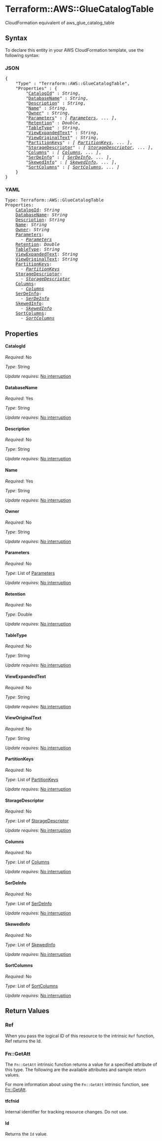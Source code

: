 # Terraform::AWS::GlueCatalogTable

CloudFormation equivalent of aws_glue_catalog_table

## Syntax

To declare this entity in your AWS CloudFormation template, use the following syntax:

### JSON

<pre>
{
    "Type" : "Terraform::AWS::GlueCatalogTable",
    "Properties" : {
        "<a href="#catalogid" title="CatalogId">CatalogId</a>" : <i>String</i>,
        "<a href="#databasename" title="DatabaseName">DatabaseName</a>" : <i>String</i>,
        "<a href="#description" title="Description">Description</a>" : <i>String</i>,
        "<a href="#name" title="Name">Name</a>" : <i>String</i>,
        "<a href="#owner" title="Owner">Owner</a>" : <i>String</i>,
        "<a href="#parameters" title="Parameters">Parameters</a>" : <i>[ <a href="parameters.md">Parameters</a>, ... ]</i>,
        "<a href="#retention" title="Retention">Retention</a>" : <i>Double</i>,
        "<a href="#tabletype" title="TableType">TableType</a>" : <i>String</i>,
        "<a href="#viewexpandedtext" title="ViewExpandedText">ViewExpandedText</a>" : <i>String</i>,
        "<a href="#vieworiginaltext" title="ViewOriginalText">ViewOriginalText</a>" : <i>String</i>,
        "<a href="#partitionkeys" title="PartitionKeys">PartitionKeys</a>" : <i>[ <a href="partitionkeys.md">PartitionKeys</a>, ... ]</i>,
        "<a href="#storagedescriptor" title="StorageDescriptor">StorageDescriptor</a>" : <i>[ <a href="storagedescriptor.md">StorageDescriptor</a>, ... ]</i>,
        "<a href="#columns" title="Columns">Columns</a>" : <i>[ <a href="columns.md">Columns</a>, ... ]</i>,
        "<a href="#serdeinfo" title="SerDeInfo">SerDeInfo</a>" : <i>[ <a href="serdeinfo.md">SerDeInfo</a>, ... ]</i>,
        "<a href="#skewedinfo" title="SkewedInfo">SkewedInfo</a>" : <i>[ <a href="skewedinfo.md">SkewedInfo</a>, ... ]</i>,
        "<a href="#sortcolumns" title="SortColumns">SortColumns</a>" : <i>[ <a href="sortcolumns.md">SortColumns</a>, ... ]</i>
    }
}
</pre>

### YAML

<pre>
Type: Terraform::AWS::GlueCatalogTable
Properties:
    <a href="#catalogid" title="CatalogId">CatalogId</a>: <i>String</i>
    <a href="#databasename" title="DatabaseName">DatabaseName</a>: <i>String</i>
    <a href="#description" title="Description">Description</a>: <i>String</i>
    <a href="#name" title="Name">Name</a>: <i>String</i>
    <a href="#owner" title="Owner">Owner</a>: <i>String</i>
    <a href="#parameters" title="Parameters">Parameters</a>: <i>
      - <a href="parameters.md">Parameters</a></i>
    <a href="#retention" title="Retention">Retention</a>: <i>Double</i>
    <a href="#tabletype" title="TableType">TableType</a>: <i>String</i>
    <a href="#viewexpandedtext" title="ViewExpandedText">ViewExpandedText</a>: <i>String</i>
    <a href="#vieworiginaltext" title="ViewOriginalText">ViewOriginalText</a>: <i>String</i>
    <a href="#partitionkeys" title="PartitionKeys">PartitionKeys</a>: <i>
      - <a href="partitionkeys.md">PartitionKeys</a></i>
    <a href="#storagedescriptor" title="StorageDescriptor">StorageDescriptor</a>: <i>
      - <a href="storagedescriptor.md">StorageDescriptor</a></i>
    <a href="#columns" title="Columns">Columns</a>: <i>
      - <a href="columns.md">Columns</a></i>
    <a href="#serdeinfo" title="SerDeInfo">SerDeInfo</a>: <i>
      - <a href="serdeinfo.md">SerDeInfo</a></i>
    <a href="#skewedinfo" title="SkewedInfo">SkewedInfo</a>: <i>
      - <a href="skewedinfo.md">SkewedInfo</a></i>
    <a href="#sortcolumns" title="SortColumns">SortColumns</a>: <i>
      - <a href="sortcolumns.md">SortColumns</a></i>
</pre>

## Properties

#### CatalogId

_Required_: No

_Type_: String

_Update requires_: [No interruption](https://docs.aws.amazon.com/AWSCloudFormation/latest/UserGuide/using-cfn-updating-stacks-update-behaviors.html#update-no-interrupt)

#### DatabaseName

_Required_: Yes

_Type_: String

_Update requires_: [No interruption](https://docs.aws.amazon.com/AWSCloudFormation/latest/UserGuide/using-cfn-updating-stacks-update-behaviors.html#update-no-interrupt)

#### Description

_Required_: No

_Type_: String

_Update requires_: [No interruption](https://docs.aws.amazon.com/AWSCloudFormation/latest/UserGuide/using-cfn-updating-stacks-update-behaviors.html#update-no-interrupt)

#### Name

_Required_: Yes

_Type_: String

_Update requires_: [No interruption](https://docs.aws.amazon.com/AWSCloudFormation/latest/UserGuide/using-cfn-updating-stacks-update-behaviors.html#update-no-interrupt)

#### Owner

_Required_: No

_Type_: String

_Update requires_: [No interruption](https://docs.aws.amazon.com/AWSCloudFormation/latest/UserGuide/using-cfn-updating-stacks-update-behaviors.html#update-no-interrupt)

#### Parameters

_Required_: No

_Type_: List of <a href="parameters.md">Parameters</a>

_Update requires_: [No interruption](https://docs.aws.amazon.com/AWSCloudFormation/latest/UserGuide/using-cfn-updating-stacks-update-behaviors.html#update-no-interrupt)

#### Retention

_Required_: No

_Type_: Double

_Update requires_: [No interruption](https://docs.aws.amazon.com/AWSCloudFormation/latest/UserGuide/using-cfn-updating-stacks-update-behaviors.html#update-no-interrupt)

#### TableType

_Required_: No

_Type_: String

_Update requires_: [No interruption](https://docs.aws.amazon.com/AWSCloudFormation/latest/UserGuide/using-cfn-updating-stacks-update-behaviors.html#update-no-interrupt)

#### ViewExpandedText

_Required_: No

_Type_: String

_Update requires_: [No interruption](https://docs.aws.amazon.com/AWSCloudFormation/latest/UserGuide/using-cfn-updating-stacks-update-behaviors.html#update-no-interrupt)

#### ViewOriginalText

_Required_: No

_Type_: String

_Update requires_: [No interruption](https://docs.aws.amazon.com/AWSCloudFormation/latest/UserGuide/using-cfn-updating-stacks-update-behaviors.html#update-no-interrupt)

#### PartitionKeys

_Required_: No

_Type_: List of <a href="partitionkeys.md">PartitionKeys</a>

_Update requires_: [No interruption](https://docs.aws.amazon.com/AWSCloudFormation/latest/UserGuide/using-cfn-updating-stacks-update-behaviors.html#update-no-interrupt)

#### StorageDescriptor

_Required_: No

_Type_: List of <a href="storagedescriptor.md">StorageDescriptor</a>

_Update requires_: [No interruption](https://docs.aws.amazon.com/AWSCloudFormation/latest/UserGuide/using-cfn-updating-stacks-update-behaviors.html#update-no-interrupt)

#### Columns

_Required_: No

_Type_: List of <a href="columns.md">Columns</a>

_Update requires_: [No interruption](https://docs.aws.amazon.com/AWSCloudFormation/latest/UserGuide/using-cfn-updating-stacks-update-behaviors.html#update-no-interrupt)

#### SerDeInfo

_Required_: No

_Type_: List of <a href="serdeinfo.md">SerDeInfo</a>

_Update requires_: [No interruption](https://docs.aws.amazon.com/AWSCloudFormation/latest/UserGuide/using-cfn-updating-stacks-update-behaviors.html#update-no-interrupt)

#### SkewedInfo

_Required_: No

_Type_: List of <a href="skewedinfo.md">SkewedInfo</a>

_Update requires_: [No interruption](https://docs.aws.amazon.com/AWSCloudFormation/latest/UserGuide/using-cfn-updating-stacks-update-behaviors.html#update-no-interrupt)

#### SortColumns

_Required_: No

_Type_: List of <a href="sortcolumns.md">SortColumns</a>

_Update requires_: [No interruption](https://docs.aws.amazon.com/AWSCloudFormation/latest/UserGuide/using-cfn-updating-stacks-update-behaviors.html#update-no-interrupt)

## Return Values

### Ref

When you pass the logical ID of this resource to the intrinsic `Ref` function, Ref returns the Id.

### Fn::GetAtt

The `Fn::GetAtt` intrinsic function returns a value for a specified attribute of this type. The following are the available attributes and sample return values.

For more information about using the `Fn::GetAtt` intrinsic function, see [Fn::GetAtt](https://docs.aws.amazon.com/AWSCloudFormation/latest/UserGuide/intrinsic-function-reference-getatt.html).

#### tfcfnid

Internal identifier for tracking resource changes. Do not use.

#### Id

Returns the <code>Id</code> value.

